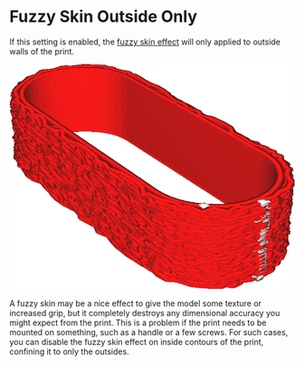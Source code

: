 Fuzzy Skin Outside Only
====
If this setting is enabled, the [fuzzy skin effect](magic_fuzzy_skin_enabled.md) will only applied to outside walls of the print.

![The outside is fuzzy, but the inside is not](../images/magic_fuzzy_skin_outside_only.png)

A fuzzy skin may be a nice effect to give the model some texture or increased grip, but it completely destroys any dimensional accuracy you might expect from the print. This is a problem if the print needs to be mounted on something, such as a handle or a few screws. For such cases, you can disable the fuzzy skin effect on inside contours of the print, confining it to only the outsides.